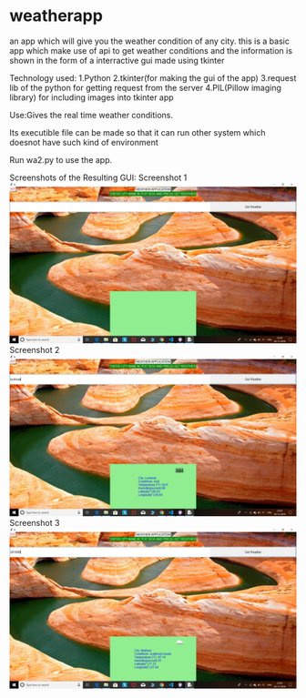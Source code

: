 # weatherapp
an app which will give you the weather condition of any city.
this is a basic app which make use of api to get weather conditions and the information is shown in the form of a interractive gui made using tkinter


Technology used:
1.Python
2.tkinter(for making the gui of the app)
3.request lib of the python for getting request from the server
4.PIL(Pillow imaging library) for including images into tkinter app

Use:Gives the real time weather conditions.

Its executible file can be made so that it can run other system which doesnot have such kind of environment

Run wa2.py to use the app.

Screenshots of the Resulting GUI:
Screenshot 1
![WeatherApp Screeenshots](/screenshots/Screenshot1.png)
Screenshot 2
![WeatherApp Screeenshots](/screenshots/Screenshot2.png)
Screenshot 3
![WeatherApp Screeenshots](/screenshots/Screenshot3.png)